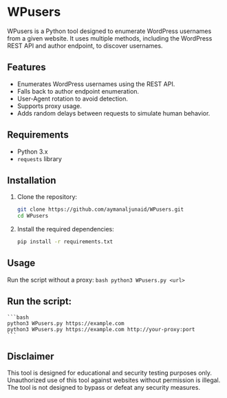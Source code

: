 # WPusers

WPusers is a Python tool designed to enumerate WordPress usernames from a given website. It uses multiple methods, including the WordPress REST API and author endpoint, to discover usernames.

## Features

- Enumerates WordPress usernames using the REST API.
- Falls back to author endpoint enumeration.
- User-Agent rotation to avoid detection.
- Supports proxy usage.
- Adds random delays between requests to simulate human behavior.

## Requirements

- Python 3.x
- `requests` library

## Installation

1. Clone the repository:
    ```bash
    git clone https://github.com/aymanaljunaid/WPusers.git
    cd WPusers
    ```

2. Install the required dependencies:
    ```bash
    pip install -r requirements.txt
    ```

## Usage

Run the script without a proxy:
    ```bash
    python3 WPusers.py <url>
    ```
    
## Run the script:
    ```bash
    python3 WPusers.py https://example.com
    python3 WPusers.py https://example.com http://your-proxy:port
    ```

## Disclaimer

This tool is designed for educational and security testing purposes only. Unauthorized use of this tool against websites without permission is illegal. The tool is not designed to bypass or defeat any security measures.
